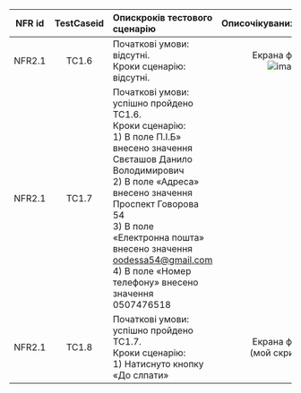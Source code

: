 |NFR id|TestCaseid|Опискроків тестового сценарію|Описочікуванихрезультатів|
|:-:|:-:|:-|:-:|
|NFR2.1|TC1.6|Початкові умови: відсутні. <br> Кроки сценарію: відсутні.|Екрана форма: <br>![image](https://user-images.githubusercontent.com/79439962/203650341-3b5a5c94-ca38-48f3-b4c4-80bb3f7d0263.png)
|NFR2.1|TC1.7|Початкові умови: успішно пройдено TC1.6. <br> Кроки сценарію: <br> 1) В поле П.І.Б» внесено значення Свєташов Данило Володимирович <br> 2) В поле «Адреса» внесено значення Проспект Говорова 54 <br> 3) В поле «Електронна пошта» внесено значення oodessa54@gmail.com <br> 4) В поле «Номер телефону» внесено значення 0507476518||Екрана форма: <br>Екрана форма: ![image](https://user-images.githubusercontent.com/79439962/203651354-1e8e64b6-ab63-4e35-a2ae-00cd2bd1225a.png)
|NFR2.1|TC1.8|Початкові умови: успішно пройдено TC1.7. <br> Кроки сценарію: <br> 1) Натиснуто кнопку «До слпати»|Екрана форма: <br>(мой скриншот)
